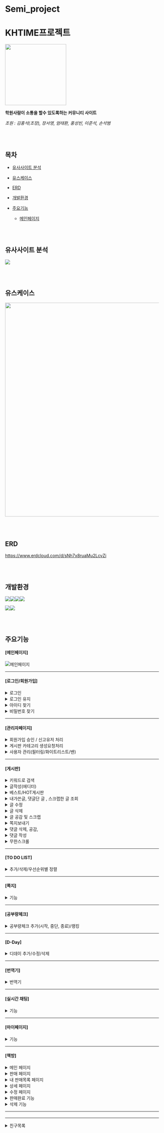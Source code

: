# Semi_project

<h1>KHTIME프로젝트</h1>

<img src="https://github.com/hongsuk2615/Semi_project/assets/117423274/789b81d6-8efd-4ae3-8a52-bec223a5c9fb" width="200" height="200">

<b> 학원사람이 소통을 할수 있도록하는 커뮤니티 사이트 </b>

<i>조원 : 김홍석(조장), 장서영, 엄태환, 홍성빈, 이준석, 손석범</i>

<br><br>
<h2>목차</h2>

* [유사사이트 분석](#유사사이트-분석)

* [유스케이스](#유스케이스)

* [ERD](#erd)

* [개발환경](#개발환경)

* [주요기능](#주요기능)
  * [메인페이지](#메인페이지)

<br><br>

<h2>유사사이트 분석</h2>

<img src="https://github.com/hongsuk2615/Semi_project/assets/117423274/62f071b7-77a9-4c5d-8d17-f9c59aad5349">



<br><br>
<h2>유스케이스</h2>

<img src="https://github.com/hongsuk2615/Semi_project/assets/117423274/bd6f5fa3-938e-4c0c-b705-8aebfdbb7c0f" width = "600" height="700">



<br><br>
<h2>ERD</h2>
<a href="https://www.erdcloud.com/d/E8y2JgZpyspgJ7SPj">https://www.erdcloud.com/d/sNh7x8ruaMu2LcvZi</a>

<br><br>
<h2>개발환경</h2>

<img src="https://img.shields.io/badge/html5-E34F26?style=for-the-badge&logo=html5&logoColor=white"><img src="https://img.shields.io/badge/css-1572B6?style=for-the-badge&logo=css3&logoColor=white"><img src="https://img.shields.io/badge/javascript-F7DF1E?style=for-the-badge&logo=javascript&logoColor=white"><img src="https://img.shields.io/badge/jquery-0769AD?style=for-the-badge&logo=jquery&logoColor=white">


<img src="https://img.shields.io/badge/eclipse-2C2255?style=for-the-badge&logo=eclipseide&logoColor=white"><img src="https://img.shields.io/badge/ORACLE_SQLDEVELOPER-9F1D20?style=for-the-badge&logo=ORACLE&logoColor=white">

<br><br>
<h2>주요기능</h2>

 <h4>[메인페이지]</h4>

![메인페이지](https://github.com/hongsuk2615/Semi_project/assets/117423274/dc68d98c-6124-454e-bf1b-b52b3511e999)


<hr/>

 <h4>[로그인/회원가입]</h4>


<details>
<summary>로그인</summary>
<div markdown="1">
 
![로그인](https://github.com/hongsuk2615/Semi_project/assets/117423182/b5a2c6d3-4bdf-44f5-a1eb-c90dbd07f71b)

</div>
</details>

<details>
<summary>로그인 유지</summary>
<div markdown="1">
 
![로그인유지](https://github.com/hongsuk2615/Semi_project/assets/117423182/834e2d9e-5b6b-43a0-b8c8-00585c965a96)

</div>
</details>

<details>
<summary>아이디 찾기</summary>
<div markdown="1">
 
![아이디찾기](https://github.com/hongsuk2615/Semi_project/assets/117423182/7876f98d-2ec5-4f5f-8ea2-fc8225ca09dc)

</div>
</details>

<details>
<summary>비밀번호 찾기</summary>
<div markdown="1">
 
![비밀번호찾기](https://github.com/hongsuk2615/Semi_project/assets/117423182/34a4e868-b55e-4c07-bf4e-1d074f221028)

</div>
</details>
<hr/>

<h4>[관리자페이지]</h4>


<details>
<summary>회원가입 승인 / 신고유저 처리</summary>
<div markdown="1">
  
![회원가입승인, 사용자 관리](https://github.com/hongsuk2615/Semi_project/assets/117423274/7716b2db-d401-444a-9e13-eac1f4e5776f)


</div>
</details>

<details>
<summary>게시판 카테고리 생성요청처리</summary>
<div markdown="1">
 
![게시판 카테고리 생성요청처리](https://github.com/hongsuk2615/Semi_project/assets/117423274/f3de8a23-319a-4834-885f-96e004832c27)

</div>
</details>

<details>
<summary>사용자 관리(필터링/화이트리스트/밴)</summary>
<div markdown="1">
 
![사용자 필터링,관리](https://github.com/hongsuk2615/Semi_project/assets/117423274/e85073b7-95c2-477f-85ca-23a523bc79b5)


</div>
</details>


<hr/>



 <h4>[게시판]</h4>


<details>
<summary>키워드로 검색</summary>
<div markdown="1">
  
![검색](https://github.com/hongsuk2615/Semi_project/assets/117423274/9fdd2d85-a8d6-421f-bd31-2fadaf7f1166)


</div>
</details>

<details>
<summary>글작성(에디터)</summary>
<div markdown="1">
  
![에디터](https://github.com/hongsuk2615/Semi_project/assets/117423274/37a9586e-f191-40de-958c-9cd7f051bb60)


</div>
</details>

<details>
<summary>베스트/HOT게시판</summary>
<div markdown="1">
  
![베스트게시판](https://github.com/hongsuk2615/Semi_project/assets/117423274/765020e4-4653-4e74-ad1f-a6677e410170)


</div>
</details>

<details>
<summary>내가쓴글, 댓글단 글 , 스크랩한 글 조회</summary>
<div markdown="1">
  
![내가쓴글,댓글,스크랩](https://github.com/hongsuk2615/Semi_project/assets/117423274/fcc076dc-fdb4-4c98-b044-73c151fd35a4)

</div>
</details>

<details>
<summary>글 수정</summary>
<div markdown="1">
  
![글수정](https://github.com/hongsuk2615/Semi_project/assets/117423182/4b11eca4-0853-4ea0-8bb2-5ca988b29cbb)

</div>
</details>

<details>
<summary>글 삭제</summary>
<div markdown="1">
  
![글삭제](https://github.com/hongsuk2615/Semi_project/assets/117423182/082a818a-2ee9-4dfb-ae95-5053c5dfc5a6)

</div>
</details>

<details>
<summary>글 공감 및 스크랩</summary>
<div markdown="1">
  
![공감및스크랩](https://github.com/hongsuk2615/Semi_project/assets/117423182/632c449f-d874-4b03-95dc-7ad99d2d6286)

</div>
</details>

<details>
<summary>쪽지보내기</summary>
<div markdown="1">
  
![쪽지보내기](https://github.com/hongsuk2615/Semi_project/assets/117423182/2bad85ad-9088-4a17-a6a4-145d4ba9f451)

</div>
</details>

<details>
<summary>댓글 삭제, 공감, </summary>
<div markdown="1">
  
![삭제공감](https://github.com/hongsuk2615/Semi_project/assets/117423182/94a60a75-527f-41fc-b18e-a376cd241092)

</div>
</details>

<details>
<summary>댓글 작성 </summary>
<div markdown="1">
  
![댓글](https://github.com/hongsuk2615/Semi_project/assets/117423182/0b611705-9b8d-4cf6-b7aa-f6320a5c2885)


</div>
</details>

<details>
<summary>무한스크롤 </summary>
<div markdown="1">
  
![무한스크롤](https://github.com/hongsuk2615/Semi_project/assets/117423182/bc2349d6-8e41-4a47-a231-a049d8d4393a)

</div>
</details>
<hr/>

 <h4>[TO DO LIST]</h4>


<details>
<summary>추가/삭제/우선순위별 정렬</summary>
<div markdown="1">
  
![TODOLIST](https://github.com/hongsuk2615/Semi_project/assets/117423274/5a0239df-6937-4feb-b120-72f96aeb760b)

</div>
</details>

<hr/>


 <h4>[쪽지]</h4>


<details>
<summary>기능</summary>
<div markdown="1">
  
 움짤

</div>
</details>

<hr/>

 <h4>[공부량체크]</h4>


<details>
<summary>공부량체크 추가(시작, 중단, 종료)/랭킹</summary>
<div markdown="1">
  
![공부량체크gif](https://github.com/hongsuk2615/Semi_project/assets/117423689/5bc14ba8-a000-468d-b785-2a9ad2862f00)


</div>
</details>

<hr/>


 <h4>[D-Day]</h4>


<details>
<summary>디데이 추가/수정/삭제</summary>
<div markdown="1">
  
 ![디데이gif](https://github.com/hongsuk2615/Semi_project/assets/117423689/91362d8d-0b7a-43c1-9aac-34242440c49a)


</div>
</details>

<hr/>

 <h4>[번역기]</h4>


<details>
<summary>번역기</summary>
<div markdown="1">
  
 ![번역기 gif](https://github.com/hongsuk2615/Semi_project/assets/117423689/d499fd99-7588-4b4a-a22e-8d41a8503253)


</div>
</details>

<hr/>

 <h4>[실시간 채팅]</h4>


<details>
<summary>기능</summary>
<div markdown="1">
  
 움짤

</div>
</details>

<hr/>

 <h4>[마이페이지]</h4>


<details>
<summary>기능</summary>
<div markdown="1">
  
 움짤

</div>
</details>

<hr/>

 <h4>[책방]</h4>


<details>
<summary>메인 페이지</summary>
<div markdown="1">
 
  ![ezgif com-video-to-gif (13)](https://github.com/hongsuk2615/Semi_project/assets/117426079/652b013f-279d-41b6-a564-9177b4714193)

</div>
</details>

<details>
<summary>판매 페이지</summary>
<div markdown="1">
  
 ![ezgif com-video-to-gif (14)](https://github.com/hongsuk2615/Semi_project/assets/117426079/78ffd85f-cac4-4c8a-97f4-7d3e7908b8c5)

</div>
</details>

<details>
<summary>내 판매목록 페이지</summary>
<div markdown="1">
  
 ![ezgif com-video-to-gif (15)](https://github.com/hongsuk2615/Semi_project/assets/117426079/664f9e2e-dd54-4e87-8d99-3adbcefa04a5)

</div>
</details>

<details>
<summary>상세 페이지</summary>
<div markdown="1">
  
 ![ezgif com-video-to-gif (16)](https://github.com/hongsuk2615/Semi_project/assets/117426079/49a5348a-5e72-4077-a895-f784ce3d99f4)

</div>
</details>

<details>
<summary>수정 페이지</summary>
<div markdown="1">
  
 ![ezgif com-video-to-gif (17)](https://github.com/hongsuk2615/Semi_project/assets/117426079/f13e7cc9-920b-4f6e-838f-8f774b1cc356)

</div>
</details>

<details>
<summary>판매완료 기능</summary>
<div markdown="1">
  
 ![ezgif com-video-to-gif (18)](https://github.com/hongsuk2615/Semi_project/assets/117426079/aeb9177f-94f7-47ed-8fe4-5e71b0810a44)

</div>
</details>

<details>
<summary>삭제 기능</summary>
<div markdown="1">
  
 ![ezgif com-video-to-gif (19)](https://github.com/hongsuk2615/Semi_project/assets/117426079/e948919e-44e2-4cf9-8b96-4d4d5145f293)

</div>
</details>


<hr/>

<h4>
 
</h4>
<hr/>


<details>
 <summary>친구목록</summary>
 <div markdown="1">
  
</details>



